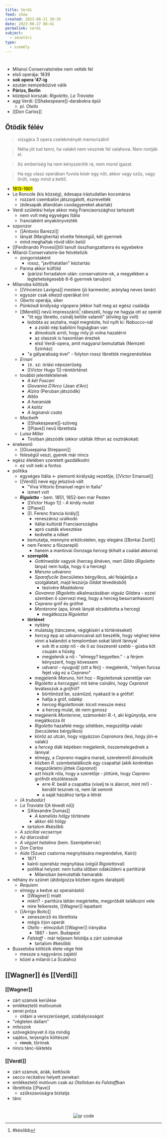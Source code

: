 ```yaml
---
title: Verdi
feed: show
created: 2023-08-21 20:35
date: 2023-08-27 08:41
permalink: verdi
subject:
  - zenetöri
type:
  - személy
---
```

#

- Milanoi Conservatoirebe nem vették fel
- első operája: 1839
- **sok opera '47-ig**
- ezután nemzetközivé válik
- **Párizs, Berlin**
- középső korszak: *Rigoletto*, *La Traviata*
- agg Verdi: [[Shakespeare]]-darabokra épül
	- pl. *Otello*
- [[Don Carlos]]

## Ötödik félév
> vizsgára 3 opera cselekményét memorizálni!

> Néha jót tud tenni, ha valakit nem vesznek fel valahova. Nem rontják el.

> Az emberiség ha nem kényszerítik rá, nem mond igazat.

> Ha egy olasz operában fuvola kísér egy nőt, akkor vagy szűz, vagy őrült, vagy mind a kettő.

- <mark>1813-1901</mark>
- Le Roncole (kis község), édesapa írástudatlan kocsmáros
	- rozzant csembalón játszogatott, észrevették
	- (édesapák állandóan csodagyereket akartak)
- Verdi születési helye akkor még Franciaországhoz tartozott
	- nem volt még egységes Itália
	- franciaként anyakönyvezték
- szponzor
	- [[Antonio Barezzi]]
	- lányát (Margherita) elvette feleségül, két gyermek
	- mind meghaltak rövid időn belül
- [[Ferdinando Provesi]]től tanult összhangzattanra és egyebekre
- Milanói Conservatoire-be felvételizik
	- zongoristaként
		- rossz, "javíthatatlan" kéztartás
	- Parma akkor külföld
		- (párizsi forradalom után: conservatoire-ok, a megyékben a legtehetségesebb 6-6 gyermek tanuljon)
- Milanoba költözik
	- [[Vincenzo Lavigna]] mestere (jó karmester, aránylag neves tanár)
	- egyszer csak elkezd operákat írni
	- *Oberto* operája, siker
	- *Pünkösdi királyság* vígopera (ekkor halt meg az egész családja
	- [[Merelli]] nevű impresszárió[^1] rábeszéli, hogy ne hagyja ott az operát
		- "itt egy libretto, csinálj belőle valamit" (elvileg így volt)
		- ledobta az asztalra, majd megnézte, hol nyílt ki: *Nabucco*-nál
			- a zsidó nép babilóni fogságban van
			- álmodozik arról, hogy mily jó volna hazatérni
			- az olaszok is hasonlóan éreztek
			- első Verdi-opera, amit magyarul bemutattak (Nemzeti Színház)
		- "a gályarabság évei" - folyton rossz librettók megzenésítése
	- *Ernari*
		- `19.` sz: óriási népszerűség
		- [[Victor Hugo 1]]-rémtörténet
	- további jelentéktelenek
		- *A két Foscari*
		- *Giovanna D’Arco* (Jean d'Arc)
		- *Alzira* (Peruban játszódik)
		- *Attila*
		- *A haramiák*
		- *A kalóz*
		- *A legnanói csata*
	- *Macbeth*
		- [[Shakespeare]]-szöveg
		- [[Piave]] nevű librettista
	- *Luisa Miller*
		- Tirolban játszódik (ekkor utálták itthon az osztrákokat)
- énekesnő
	- [[Giuseppina Strepponi]]
	- feleségül veszi, gyerek már nincs
- egész életében szeretett gazdálkodni
	- ez volt neki a fontos
- politika
	- egységes Itália <- piemonti királyság vezetője, [[Victor Emanuel]]
	- [[Verdi]] neve egy jelszóvá vált
		- "Viva Vittorio Emanuel regni in Italia"
		- ismert volt
	- ***Rigoletto*** - bem. 1851, 1852-ben már Pesten
		- [[Victor Hugo 1]] - *A király mulat*
		- [[Piave]]
		- [[I. Ferenc francia király]]
			- reneszánsz uralkodó
			- itáliai kultúrát Franciaországba
			- apró csaták elvesztése
			- kedvelte a nőket
		- bemutatja, mennyire erkölcstelen, egy elegáns [[Borkai Zsolt]]
		- nem Ferenc a főszereplő
			- hanem a mantovai Gonzaga *herceg* (kihalt a család akkorra)
		- **szereplők**
			- *Gottinwalde* vagyok (herceg álnéven, mert *Gilda* (*Rigoletto* lánya) nem tudja, hogy ő a herceg)
			- *Maruno* udvaronc
			- *Sparafucile* (becsületes bérgyilkos, aki felajánlja a szolgálatait, majd leszúrja *Gilda*t tévedésből)
				- testvére *Maddalena*
			- *Giovanna* (*Rigoletto* alkalmazásában vigyáz *Gilda*ra - ezzel szemben ő szervezi meg, hogy a herceg besurranhasson)
			- *Ceprano* gróf és grófné
			- *Monterone* (apa, kinek lányát elcsábította a herceg)
				- megátkozza *Rigolettot*
		- **történet**
			- nyitány
			- mulatság (tánczene, végigkíséri a történéseket)
			- *herceg* épp az udvaroncaival azt beszélik, hogy véghez kéne vinni a kalandot a templomban sokat látott lánnyal
				- sok itt a szép nő - de ő az összesnél szebb - gúsba köt csupán a hűség
				- megjelenik a nő - "elmegy? kegyetlen." - a férjem kényszerít, hogy kövessem
				- udvarol - nyugodj! (ott a férj) - megjelenik, "milyen furcsa fejet vág ez a *Ceprano*"
			- megjelenik *Maruno*, hírt hoz - *Rigoletto*nak szeretője van
			- *Rigoletto* a *herceg*gel: mit kéne csinálni, hogy *Ceprano*t leválasszuk a *gróf*ról?
				- börtönözd be, száműzd, nyakazd le a grófot!
				- hallja a gróf, odalép
				- *herceg* *Rigolettonak*: kicsit messze mész
				- a herceg mulat, de nem gonosz
			- megjelenik *Monterone*, számonkéri *R.*-t, aki kigúnyolja, erre megátkozza őt
			- *Rigoletto* hazafelé megy sötétben, megszólítja valaki (becsületes bérgyilkos)
			- köröz az utcán, hogy vigyázzon *Ceprano*ra (lesi, hogy jön-e valaki)
			- a *herceg* diák képében megjelenik, összemelegednek a lánnyal
			- elmegy, a *Ceprano* magára marad, szerelemről álmodozik
			- közben *R.* szembetalálkozik egy csapattal (akik konkrétan megszöktetni jöttek *Ceprano*t)
			- azt hiszik róla, hogy a szeretője - jöttünk, hogy *Ceprano* grófnőt elszöktessük
				- erre *R.* beáll a csapatba (viselj te is álarcot, mint mi!) - kendőt tesznek rá, nem lát semmit
				- a saját házához tartja a létrát
	- *(A trubadúr)*
	- *La Traviata* ([A tévedt nő])
		- [[Alexandre Dumas]]
			- *A kaméliás hölgy* története
			- akkor élő hölgy
		- tartalom #később 
	- *A szicíliai vecsernye*
	- *Az álarcosbál*
	- *A végzet hatalma* (bem. Szentpétervár)
	- *Don Carlos*
	- *Aida* (Szuezi csatorna megnyitására megrendelve, Kairó)
		- 1871
		- kairói operaház megnyitása (végül *Rigoletto*val)
		- politikai helyzet: nem tudta időben odaküldeni a partitúrát
			- Milanoban bemutatták hamarabb
- néhány év szünet (átdolgozza közben egyes darabjait)
	- *Requiem*
	- elmegy a kedve az operaírástól
		- [[Wagner]] miatt
		- miért? - partitúra láttán megértette, megpróbált találkozni vele
		- mire felkereste, [[Wagner]] lepattant
	- [[Arrigo Boito]]
		- zeneszerző és librettista
		- mégis írjon operát
		- *Otello* - elmozdult [[Wagner]] irányába
			- 1887 - bem. Budapest
		- *Falstaff* - már teljesen feloldja a zárt számokat
			- tartalom #később 
- Bussetoba költözik élete vége felé
	- messze a nagyváros zajától
	- közel a milanói La Scalahoz

## [[Wagner]] és [[Verdi]]
### [[Wagner]]
- zárt számok kerülése
- emlékeztető motívumok
- zenei próza
	- oldani a versszerűséget, szabályosságot
- "végtelen dallam"
- mítoszok
- szövegkönyvet ő írja mindig
- sajátos, terjengős költészet
	- ~~rímek~~, tőrímek
- nincs tánc-lüktetés
### [[Verdi]]
- zárt számok, áriák, kettősök
- secco recitativo helyett zenekari
- emlékeztető motívum csak az *Otello*ban és *Falstaff*ban
- librettista [[Piave]]
	- szűkszavúságra biztatja
- tánc

[^1]: #később 



#
<p style="text-align: center;"><img src="https://chart.googleapis.com/chart?cht=qr&chl=https://notes.andrasdenes.com/verdi&chs=180x180&choe=UTF-8&chld=L|2" alt="qr code"></p>

